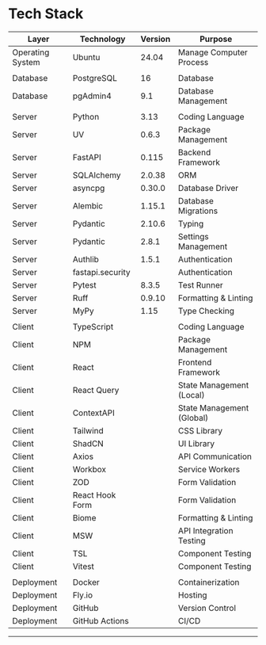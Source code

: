 # Tech Stack

| Layer | Technology | Version | Purpose |
| --- | --- | --- | --- |
| Operating System | Ubuntu | 24.04 | Manage Computer Process |
|||||
| Database | PostgreSQL | 16 | Database |
| Database | pgAdmin4 | 9.1 | Database Management |
|||||
| Server | Python | 3.13 | Coding Language |
| Server | UV | 0.6.3 | Package Management |
| Server | FastAPI | 0.115 | Backend Framework |
| Server | SQLAlchemy | 2.0.38 | ORM |
| Server | asyncpg | 0.30.0 | Database Driver |
| Server | Alembic | 1.15.1 | Database Migrations |
| Server | Pydantic | 2.10.6 | Typing |
| Server | Pydantic | 2.8.1 | Settings Management |
| Server | Authlib | 1.5.1 | Authentication | 
| Server | fastapi.security | | Authentication |
| Server | Pytest | 8.3.5 | Test Runner |
| Server | Ruff | 0.9.10 | Formatting & Linting |
| Server | MyPy | 1.15 | Type Checking |
|||||
| Client | TypeScript | | Coding Language |
| Client | NPM | | Package Management |
| Client | React | | Frontend Framework |
| Client | React Query | | State Management (Local) |
| Client | ContextAPI | | State Management (Global) |
| Client | Tailwind | | CSS Library |
| Client | ShadCN | | UI Library |
| Client | Axios | | API Communication |
| Client | Workbox | | Service Workers |
| Client | ZOD | | Form Validation | 
| Client | React Hook Form | | Form Validation |
| Client | Biome | | Formatting & Linting |
| Client | MSW | | API Integration Testing |
| Client | TSL | | Component Testing |
| Client | Vitest | | Component Testing |
|||||
| Deployment | Docker | | Containerization |
| Deployment | Fly.io | | Hosting |
| Deployment | GitHub | | Version Control |
| Deployment | GitHub Actions | | CI/CD |

---